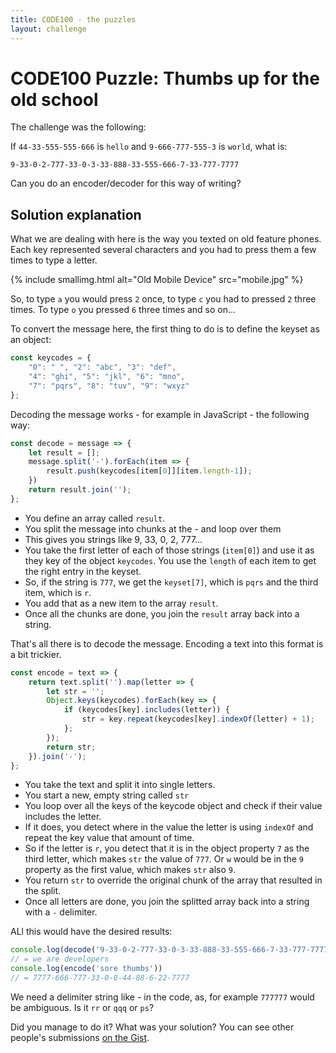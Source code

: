 ```yaml
---
title: CODE100 - the puzzles 
layout: challenge
---
```


# CODE100 Puzzle: Thumbs up for the old school

The challenge was the following: 

If `44-33-555-555-666` is `hello` and `9-666-777-555-3` is `world`, what is: 
```
9-33-0-2-777-33-0-3-33-888-33-555-666-7-33-777-7777
```
Can you do an encoder/decoder for this way of writing?

<!-- details -->
<!-- summary -->
## Solution explanation
<!-- endsummary -->

What we are dealing with here is the way you texted on old feature phones. Each key represented several characters and you had to press them a few times to type a letter. 

{% include smallimg.html alt="Old Mobile Device" src="mobile.jpg" %}

So, to type `a` you would press `2` once, to type `c` you had to pressed `2` three times. To type `o` you pressed `6` three times and so on…

To convert the message here, the first thing to do is to define the keyset as an object:

```javascript
const keycodes = {
    "0": " ", "2": "abc", "3": "def",
    "4": "ghi", "5": "jkl", "6": "mno",
    "7": "pqrs", "8": "tuv", "9": "wxyz"
};
```

Decoding the message works - for example in JavaScript - the following way:

```javascript
const decode = message => {
    let result = [];
    message.split('-').forEach(item => {
        result.push(keycodes[item[0]][item.length-1]);
    })
    return result.join('');
};
```

* You define an array called `result`.
* You split the message into chunks at the - and loop over them
* This gives you strings like 9, 33, 0, 2, 777…
* You take the first letter of each of those strings (`item[0]`) and use it as they key of the object `keycodes`. You use the `length` of each item to get the right entry in the keyset. 
* So, if the string is `777`, we get the `keyset[7]`, which is `pqrs` and the third item, which is `r`.
* You add that as a new item to the array `result`.
* Once all the chunks are done, you join the `result` array back into a string.

That's all there is to decode the message. Encoding a text into this format is a bit trickier.

```javascript
const encode = text => {
    return text.split('').map(letter => {
        let str = '';
        Object.keys(keycodes).forEach(key => {
            if (keycodes[key].includes(letter)) {
                str = key.repeat(keycodes[key].indexOf(letter) + 1);
            };
        });
        return str;
    }).join('-');
};
```

* You take the text and split it into single letters.
* You start a new, empty string called `str`
* You loop over all the keys of the keycode object and check if their value includes the letter.
* If it does, you detect where in the value the letter is using `indexOf` and repeat the key value that amount of time. 
* So if the letter is `r`, you detect that it is in the object property `7` as the third letter, which makes `str` the value of `777`. Or `w` would be in the `9` property as the first value, which makes `str` also `9`. 
* You return `str` to override the original chunk of the array that resulted in the split.
* Once all letters are done, you join the splitted array back into a string with a `-` delimiter.

ALl this would have the desired results:

```javascript
console.log(decode('9-33-0-2-777-33-0-3-33-888-33-555-666-7-33-777-7777'))
// = we are developers
console.log(encode('sore thumbs'))
// = 7777-666-777-33-0-8-44-88-6-22-7777
```

We need a delimiter string like - in the code, as, for example `777777` would be ambiguous. Is it `rr` or `qqq` or `ps`?

Did you manage to do it? What was your solution? You can see other people's submissions [on the Gist](https://gist.github.com/codepo8/9e7dcabb2a9b0c8f3c19441563c6318c).

<!-- enddetails -->
